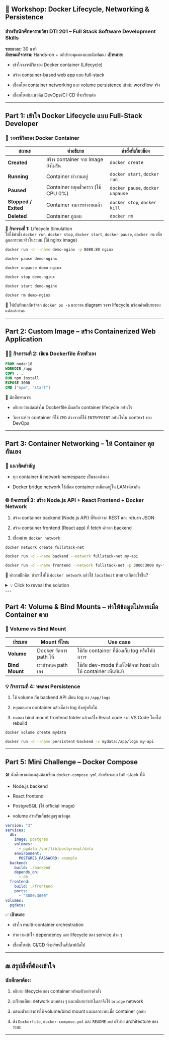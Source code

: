 ## 🐳 Workshop: Docker Lifecycle, Networking & Persistence

### สำหรับนักศึกษารายวิชา DTI 201 – Full Stack Software Development Skills

**ระยะเวลา:** 30 นาที   
**ลักษณะกิจกรรม:** Hands-on + อภิปรายมุมมองแบบนักพัฒนา
**เป้าหมาย:**

- เข้าใจวงจรชีวิตของ Docker container (Lifecycle)
    
- สร้าง container-based web app แบบ full-stack
    
- เชื่อมโยง container networking และ volume persistence เข้ากับ workflow จริง
    
- เชื่อมโยงกับแนวคิด DevOps/CI-CD ที่จะเรียนต่อ
    

---

## Part 1: เข้าใจ Docker Lifecycle แบบ Full-Stack Developer

### 🔁 วงจรชีวิตของ Docker Container

|สถานะ|คำอธิบาย|คำสั่งที่เกี่ยวข้อง|
|---|---|---|
|**Created**|สร้าง container จาก image ยังไม่รัน|`docker create`|
|**Running**|Container ทำงานอยู่|`docker start`, `docker run`|
|**Paused**|Container หยุดชั่วคราว (ใช้ CPU 0%)|`docker pause`, `docker unpause`|
|**Stopped / Exited**|Container จบการทำงานแล้ว|`docker stop`, `docker kill`|
|**Deleted**|Container ถูกลบ|`docker rm`|

🎯 **กิจกรรมที่ 1:** Lifecycle Simulation  
ให้ใช้คำสั่ง `docker run`, `docker stop`, `docker start`, `docker pause`, `docker rm` เพื่อดูผลกระทบจริงในระบบ (ใช้ nginx image)

```bash
docker run -d --name demo-nginx -p 8080:80 nginx
```

```bash
docker pause demo-nginx
```

```bash
docker unpause demo-nginx
```

```bash
docker stop demo-nginx
```

```bash
docker start demo-nginx
```

```bash
docker rm demo-nginx
```


📝 ให้บันทึกผลลัพธ์จาก `docker ps -a` และวาด diagram วงจร lifecycle พร้อมคำอธิบายของแต่ละสถานะ

---

## Part 2: Custom Image – สร้าง Containerized Web Application

### 👷‍♀️ กิจกรรมที่ 2: เขียน Dockerfile ด้วยตัวเอง

```Dockerfile
FROM node:18
WORKDIR /app
COPY . .
RUN npm install
EXPOSE 3000
CMD ["npm", "start"]
```

📌 นักศึกษาควร:

- อธิบายว่าแต่ละคำใน Dockerfile มีผลกับ container lifecycle อย่างไร
    
- วิเคราะห์ว่า container ที่ใช้ `CMD` ต่างจากที่ใช้ `ENTRYPOINT` อย่างไรใน context ของ DevOps
    

---

## Part 3: Container Networking – ให้ Container คุยกันเอง

### 🔗 แนวคิดสำคัญ

- ทุก container มี network namespace เป็นของตัวเอง
    
- Docker bridge network ใช้เชื่อม container เหมือนอยู่ใน LAN เดียวกัน
    

### 🌐 กิจกรรมที่ 3: สร้าง Node.js API + React Frontend + Docker Network

1. สร้าง container backend (Node.js API) ที่รับค่าจาก REST และ return JSON
    
2. สร้าง container frontend (React app) ที่ fetch ค่าจาก backend
    
3. เชื่อมผ่าน `docker network`
    

```bash
docker network create fullstack-net
```

```bash
docker run -d --name backend --network fullstack-net my-api
```

```bash
docker run -d --name frontend --network fullstack-net -p 3000:3000 my-frontend
```

🧠 คำถามฝึกคิด: ถ้าเราไม่ใช้ `docker network` แล้วใช้ `localhost` แทนจะเกิดอะไรขึ้น?
<details>
  <summary>💡 Click to reveal the solution</summary>

  ### ✅ Solution

  If you use `localhost` in a container, it refers to itself, not to another container. You must use `docker network` and refer to the backend container by its name.

</details>
---

## Part 4: Volume & Bind Mounts – ทำให้ข้อมูลไม่หายเมื่อ Container ตาย

### 💾 Volume vs Bind Mount

|ประเภท|Mount ที่ไหน|Use case|
|---|---|---|
|**Volume**|Docker จัดการ path ให้|ใช้กับ container ที่ต้องเก็บ log หรือไฟล์ถาวร|
|**Bind Mount**|เรากำหนด path เอง|ใช้กับ dev-mode ที่แก้ไฟล์จาก host แล้วให้ container เห็นทันที|

### 💡 กิจกรรมที่ 4: ทดลอง Persistence

1. ใช้ volume กับ backend API เขียน log ลง `/app/logs`
    
2. หยุดและลบ container แล้วเช็คว่า log ยังอยู่หรือไม่
    
3. ทดลอง bind mount frontend folder แล้วแก้ไข React code จาก VS Code โดยไม่ rebuild
    

```bash
docker volume create mydata
```

```bash
docker run -d --name persistent-backend -v mydata:/app/logs my-api
```

---

## Part 5: Mini Challenge – Docker Compose

🛠 นักศึกษาแต่ละกลุ่มต้องเขียน `docker-compose.yml` สำหรับระบบ full-stack ที่มี

- Node.js backend
    
- React frontend
    
- PostgreSQL (ใช้ official image)
    
- volume สำหรับเก็บข้อมูลฐานข้อมูล
    

```yaml
version: "3"
services:
  db:
    image: postgres
    volumes:
      - pgdata:/var/lib/postgresql/data
    environment:
      POSTGRES_PASSWORD: example
  backend:
    build: ./backend
    depends_on:
      - db
  frontend:
    build: ./frontend
    ports:
      - "3000:3000"
volumes:
  pgdata:
```

✅ **เป้าหมาย**

- เข้าใจ multi-container orchestration
    
- ทำความเข้าใจ dependency และ lifecycle ของ service ต่าง ๆ
    
- เชื่อมโยงกับ CI/CD ที่จะเรียนในสัปดาห์ถัดไป
    

---

## 🔚 สรุปสิ่งที่ต้องเข้าใจ

### นักศึกษาต้อง:

1. อธิบาย lifecycle ของ container พร้อมตัวอย่างคำสั่ง
    
2. เปรียบเทียบ network แบบต่าง ๆ และอธิบายว่าทำไมเราจึงใช้ `bridge` network
    
3. แสดงตัวอย่างการใช้ volume/bind mount และผลกระทบเมื่อ container ถูกลบ
    
4. ส่ง `Dockerfile`, `docker-compose.yml` และ `README.md` อธิบาย architecture ของระบบ
    

---

